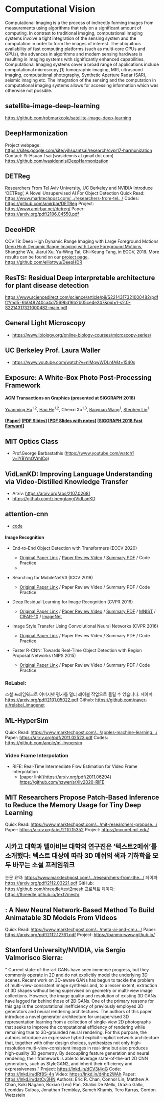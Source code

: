 # Computational Vision

Computational Imaging is a the process of indirectly forming images from measurements using algorithms that rely on a significant amount of computing. In contrast to traditional imaging, computational imaging systems involve a tight integration of the sensing system and the computation in order to form the images of interest. The ubiquitous availability of fast computing platforms (such as multi-core CPUs and GPUs), the advances in algorithms and modern sensing hardware is resulting in imaging systems with significantly enhanced capabilities. Computational Imaging systems cover a broad range of applications include computational microscopy,[1] tomographic imaging, MRI, ultrasound imaging, computational photography, Synthetic Aperture Radar (SAR), seismic imaging etc. The integration of the sensing and the computation in computational imaging systems allows for accessing information which was otherwise not possible.


## satellite-image-deep-learning
https://github.com/robmarkcole/satellite-image-deep-learning

## DeepHarmonization

Project webpage: https://sites.google.com/site/yihsuantsai/research/cvpr17-harmonization 
Contact: Yi-Hsuan Tsai (wasidennis at gmail dot com)
https://github.com/wasidennis/DeepHarmonization

## DETReg
Researchers From Tel Aviv University, UC Berkeley and NVIDIA Introduce ‘DETReg’, A Novel Unsupervised AI For Object Detection
Quick Read: https://www.marktechpost.com/.../researchers-from-tel.../
Codes: https://github.com/amirbar/DETReg
Project: https://www.amirbar.net/detreg/
Paper: https://arxiv.org/pdf/2106.04550.pdf

## DeeoHDR

CCV'18: Deep High Dynamic Range Imaging with Large Foreground Motions
[Deep High Dynamic Range Imaging with Large Foreground Motions](https://arxiv.org/abs/1711.08937), Shangzhe Wu, Jiarui Xu, Yu-Wing Tai, Chi-Keung Tang, in ECCV, 2018. More results can be found on our [project page](https://elliottwu.com/projects/hdr/). 
https://github.com/elliottwu/DeepHDR

## ResTS: Residual Deep interpretable architecture for plant disease detection
https://www.sciencedirect.com/science/article/pii/S2214317321000482/pdfft?md5=6b049240ca4d7569bd16b2b05ce4e247&pid=1-s2.0-S2214317321000482-main.pdf

## General Light Microscopy 
- https://www.ibiology.org/online-biology-courses/microscopy-series/

## UC Berkeley Prof. Laura Waller
- https://www.youtube.com/watch?v=nlMqwWDLnfA&t=1540s

##  Exposure: A White-Box Photo Post-Processing Framework
#### ACM Transactions on Graphics (presented at SIGGRAPH 2018)
[Yuanming Hu](http://taichi.graphics/me/)<sup>1,2</sup>, [Hao He](https://github.com/hehaodele)<sup>1,2</sup>, Chenxi Xu<sup>1,3</sup>, [Baoyuan Wang](https://sites.google.com/site/zjuwby/)<sup>1</sup>, [Stephen Lin](https://www.microsoft.com/en-us/research/people/stevelin/)<sup>1</sup>

#### [[Paper](https://arxiv.org/abs/1709.09602)] [[PDF Slides](https://github.com/yuanming-hu/exposure/releases/download/slides/exposure-slides.pdf)] [[PDF Slides with notes](https://github.com/yuanming-hu/exposure/releases/download/slides/exposure-slides-with-notes.pdf)] [[SIGGRAPH 2018 Fast Forward](https://www.youtube.com/watch?v=JdTkKhm0LVU)]

## MIT Optics Class 
- Prof.George Barbastathis (https://www.youtube.com/watch?v=IYBYmOVmICg)

## VidLanKD: Improving Language Understanding via Video-Distilled Knowledge Transfer


* Arxiv: https://arxiv.org/abs/2107.02681
* https://github.com/zinengtang/VidLanKD
## attention-cnn
- [code](https://epfml.github.io/attention-cnn/)

#### Image Recognition 
* End-to-End Object Detection with Transformers (ECCV 2020)
    * [Original Paper Link](https://arxiv.org/abs/2005.12872) / [Paper Review Video](https://www.youtube.com/watch?v=hCWUTvVrG7E) / [Summary PDF](/lecture_notes/DETR.pdf) / Code Practice
    * 
* Searching for MobileNetV3 (ICCV 2019)
    * [Original Paper Link](https://arxiv.org/abs/1905.02244) / Paper Review Video / Summary PDF / Code Practice
* Deep Residual Learning for Image Recognition (CVPR 2016)
    * [Original Paper Link](https://arxiv.org/abs/1512.03385) / [Paper Review Video](https://www.youtube.com/watch?v=671BsKl8d0E) / [Summary PDF](/lecture_notes/ResNet.pdf) / [MNIST](/code_practices/ResNet18_MNIST_Train.ipynb) / [CIFAR-10](/code_practices/ResNet18_CIFAR10_Train.ipynb) / [ImageNet](/code_practices/Pretrained_ResNet18_ImageNet_Test.ipynb)
    
* Image Style Transfer Using Convolutional Neural Networks (CVPR 2016)
    * [Original Paper Link](https://www.cv-foundation.org/openaccess/content_cvpr_2016/papers/Gatys_Image_Style_Transfer_CVPR_2016_paper.pdf) / Paper Review Video / Summary PDF / Code Practice
* Faster R-CNN: Towards Real-Time Object Detection with Region Proposal Networks (NIPS 2015)
    * [Original Paper Link](https://arxiv.org/abs/1506.01497) / Paper Review Video / Summary PDF / Code Practice

### ReLabel:
소설 프레임워크로 이미지넷 평가를 멀티 레이블 작업으로 돌릴 수 있습니다.
페이퍼: https://arxiv.org/pdf/2101.05022.pdf
Github: https://github.com/naver-ai/relabel_imagenet

## ML-HyperSim
Quick Read: https://www.marktechpost.com/.../apples-machine-learning.../
Paper: https://arxiv.org/pdf/2011.02523.pdf
Codes: https://github.com/apple/ml-hypersim

### Video Frame Interpolation 
* RIFE: Real-Time Intermediate Flow Estimation for Video Frame Interpolation
    * [paper link[(https://arxiv.org/pdf/2011.06294) 
https://github.com/hzwer/arXiv2020-RIFE

## MIT Researchers Propose Patch-Based Inference to Reduce the Memory Usage for Tiny Deep Learning
Quick Read: https://www.marktechpost.com/.../mit-researchers-propose.../
Paper: https://arxiv.org/abs/2110.15352
Project: https://mcunet.mit.edu/

## 시카고 대학과 텔아비브 대학의 연구진은 ‘텍스트2메쉬’를 소개했다: 텍스트 대상에 따라 3D 메쉬의 색과 기하학을 모두 바꾸는 소설 프레임워크
논문 요약: https://www.marktechpost.com/.../researchers-from-the.../
페이퍼: https://arxiv.org/pdf/2112.03221.pdf
GitHub: https://github.com/threedle/text2mesh
프로젝트 페이지: https://threedle.github.io/text2mesh/

## : A New Neural Network-Based Method To Build Animatable 3D Models From Videos
Quick Read: https://www.marktechpost.com/.../meta-ai-and-cmu.../
Paper: https://arxiv.org/pdf/2112.12761.pdf
Project: https://banmo-www.github.io/

## Stanford University/NVIDIA, via Sergio Valmorisco Sierra:
" Current state-of-the-art GANs have seen immense progress, but they commonly operate in 2D and do not explicitly model the underlying 3D scenes. Recent work on 3D-aware GANs has begun to tackle the problem of multi-view-consistent image synthesis and, to a lesser extent, extraction of 3D shapes without being supervised on geometry or multi-view image collections. However, the image quality and resolution of existing 3D GANs have lagged far behind those of 2D GANs. One of the primary reasons for this gap is the computational inefficiency of previously employed 3D generators and neural rendering architectures.
The authors of this paper introduce a novel generator architecture for unsupervised 3D representation learning from a collection of single-view 2D photographs that seeks to improve the computational efficiency of rendering while remaining true to 3D-grounded neural rendering.
For this purpose, the authors introduce an expressive hybrid explicit-implicit network architecture that, together with other design choices, synthesizes not only high-resolution multi-view-consistent images in real-time but also produces high-quality 3D geometry. By decoupling feature generation and neural rendering, their framework is able to leverage state-of-the-art 2D CNN generators, such as StyleGAN2, and inherit their efficiency and expressiveness."
Project: https://lnkd.in/dCV3t4qG
Code: https://lnkd.in/dRf8S-4n
Video: https://lnkd.in/d4hp2WAh
Paper: https://lnkd.in/datCy3HN
Authors: Eric R. Chan, Connor Lin, Matthew A. Chan, Koki Nagano, Boxiao (Leo) Pan, Shalini De Mello, Orazio Gallo, Leonidas Guibas, Jonathan Tremblay, Sameh Khamis, Tero Karras, Gordon Wetzstein
